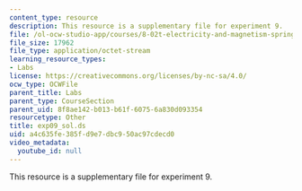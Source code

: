 ```yaml
---
content_type: resource
description: This resource is a supplementary file for experiment 9.
file: /ol-ocw-studio-app/courses/8-02t-electricity-and-magnetism-spring-2005/a4c635fe385fd9e7dbc950ac97cdecd0_exp09_sol.ds
file_size: 17962
file_type: application/octet-stream
learning_resource_types:
- Labs
license: https://creativecommons.org/licenses/by-nc-sa/4.0/
ocw_type: OCWFile
parent_title: Labs
parent_type: CourseSection
parent_uid: 8f8ae142-b013-b61f-6075-6a830d093354
resourcetype: Other
title: exp09_sol.ds
uid: a4c635fe-385f-d9e7-dbc9-50ac97cdecd0
video_metadata:
  youtube_id: null
---
```

This resource is a supplementary file for experiment 9.